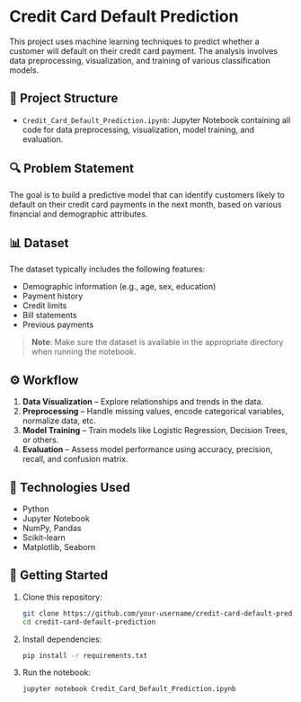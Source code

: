 # Credit Card Default Prediction

This project uses machine learning techniques to predict whether a customer will default on their credit card payment. The analysis involves data preprocessing, visualization, and training of various classification models.

## 📁 Project Structure

- `Credit_Card_Default_Prediction.ipynb`: Jupyter Notebook containing all code for data preprocessing, visualization, model training, and evaluation.

## 🔍 Problem Statement

The goal is to build a predictive model that can identify customers likely to default on their credit card payments in the next month, based on various financial and demographic attributes.

## 📊 Dataset

The dataset typically includes the following features:
- Demographic information (e.g., age, sex, education)
- Payment history
- Credit limits
- Bill statements
- Previous payments


> **Note**: Make sure the dataset is available in the appropriate directory when running the notebook.

## ⚙️ Workflow

1. **Data Visualization** – Explore relationships and trends in the data.
2. **Preprocessing** – Handle missing values, encode categorical variables, normalize data, etc.
3. **Model Training** – Train models like Logistic Regression, Decision Trees, or others.
4. **Evaluation** – Assess model performance using accuracy, precision, recall, and confusion matrix.

## 🧰 Technologies Used

- Python
- Jupyter Notebook
- NumPy, Pandas
- Scikit-learn
- Matplotlib, Seaborn

## 🚀 Getting Started

1. Clone this repository:
   ```bash
   git clone https://github.com/your-username/credit-card-default-prediction.git
   cd credit-card-default-prediction
2. Install dependencies:
   ```bash
   pip install -r requirements.txt
3. Run the notebook:
   ```bash
   jupyter notebook Credit_Card_Default_Prediction.ipynb
